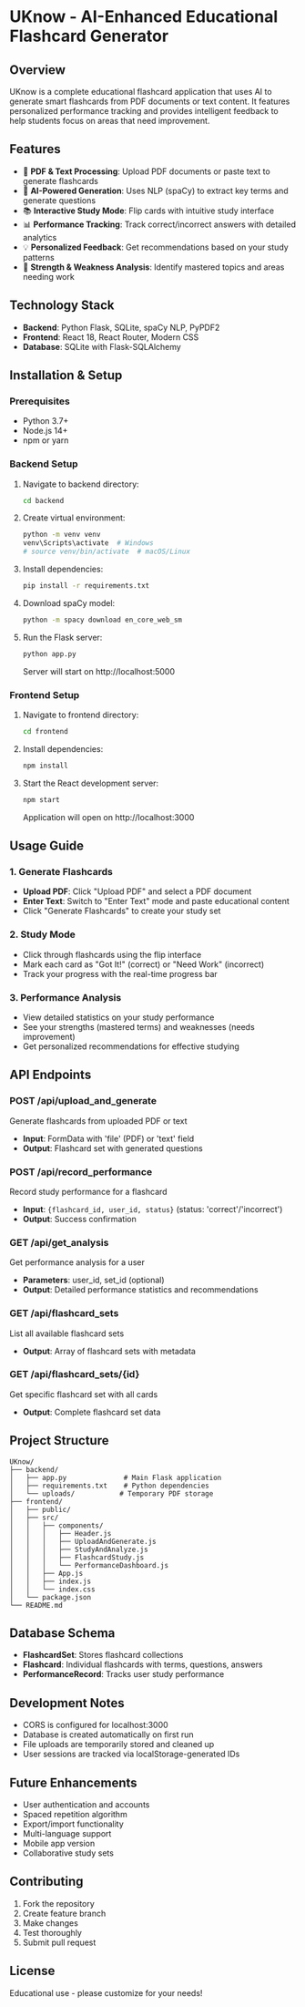 # UKnow - AI-Enhanced Educational Flashcard Generator

## Overview
UKnow is a complete educational flashcard application that uses AI to generate smart flashcards from PDF documents or text content. It features personalized performance tracking and provides intelligent feedback to help students focus on areas that need improvement.

## Features
- 🚀 **PDF & Text Processing**: Upload PDF documents or paste text to generate flashcards
- 🧠 **AI-Powered Generation**: Uses NLP (spaCy) to extract key terms and generate questions
- 📚 **Interactive Study Mode**: Flip cards with intuitive study interface
- 📊 **Performance Tracking**: Track correct/incorrect answers with detailed analytics
- 💡 **Personalized Feedback**: Get recommendations based on your study patterns
- 🎯 **Strength & Weakness Analysis**: Identify mastered topics and areas needing work

## Technology Stack
- **Backend**: Python Flask, SQLite, spaCy NLP, PyPDF2
- **Frontend**: React 18, React Router, Modern CSS
- **Database**: SQLite with Flask-SQLAlchemy

## Installation & Setup

### Prerequisites
- Python 3.7+
- Node.js 14+
- npm or yarn

### Backend Setup
1. Navigate to backend directory:
   ```bash
   cd backend
   ```

2. Create virtual environment:
   ```bash
   python -m venv venv
   venv\Scripts\activate  # Windows
   # source venv/bin/activate  # macOS/Linux
   ```

3. Install dependencies:
   ```bash
   pip install -r requirements.txt
   ```

4. Download spaCy model:
   ```bash
   python -m spacy download en_core_web_sm
   ```

5. Run the Flask server:
   ```bash
   python app.py
   ```
   Server will start on http://localhost:5000

### Frontend Setup
1. Navigate to frontend directory:
   ```bash
   cd frontend
   ```

2. Install dependencies:
   ```bash
   npm install
   ```

3. Start the React development server:
   ```bash
   npm start
   ```
   Application will open on http://localhost:3000

## Usage Guide

### 1. Generate Flashcards
- **Upload PDF**: Click "Upload PDF" and select a PDF document
- **Enter Text**: Switch to "Enter Text" mode and paste educational content
- Click "Generate Flashcards" to create your study set

### 2. Study Mode
- Click through flashcards using the flip interface
- Mark each card as "Got It!" (correct) or "Need Work" (incorrect)
- Track your progress with the real-time progress bar

### 3. Performance Analysis
- View detailed statistics on your study performance
- See your strengths (mastered terms) and weaknesses (needs improvement)
- Get personalized recommendations for effective studying

## API Endpoints

### POST /api/upload_and_generate
Generate flashcards from uploaded PDF or text
- **Input**: FormData with 'file' (PDF) or 'text' field
- **Output**: Flashcard set with generated questions

### POST /api/record_performance
Record study performance for a flashcard
- **Input**: `{flashcard_id, user_id, status}` (status: 'correct'/'incorrect')
- **Output**: Success confirmation

### GET /api/get_analysis
Get performance analysis for a user
- **Parameters**: user_id, set_id (optional)
- **Output**: Detailed performance statistics and recommendations

### GET /api/flashcard_sets
List all available flashcard sets
- **Output**: Array of flashcard sets with metadata

### GET /api/flashcard_sets/{id}
Get specific flashcard set with all cards
- **Output**: Complete flashcard set data

## Project Structure
```
UKnow/
├── backend/
│   ├── app.py              # Main Flask application
│   ├── requirements.txt    # Python dependencies
│   └── uploads/           # Temporary PDF storage
├── frontend/
│   ├── public/
│   ├── src/
│   │   ├── components/
│   │   │   ├── Header.js
│   │   │   ├── UploadAndGenerate.js
│   │   │   ├── StudyAndAnalyze.js
│   │   │   ├── FlashcardStudy.js
│   │   │   └── PerformanceDashboard.js
│   │   ├── App.js
│   │   ├── index.js
│   │   └── index.css
│   └── package.json
└── README.md
```

## Database Schema
- **FlashcardSet**: Stores flashcard collections
- **Flashcard**: Individual flashcards with terms, questions, answers
- **PerformanceRecord**: Tracks user study performance

## Development Notes
- CORS is configured for localhost:3000
- Database is created automatically on first run
- File uploads are temporarily stored and cleaned up
- User sessions are tracked via localStorage-generated IDs

## Future Enhancements
- User authentication and accounts
- Spaced repetition algorithm
- Export/import functionality
- Multi-language support
- Mobile app version
- Collaborative study sets

## Contributing
1. Fork the repository
2. Create feature branch
3. Make changes
4. Test thoroughly
5. Submit pull request

## License
Educational use - please customize for your needs!
